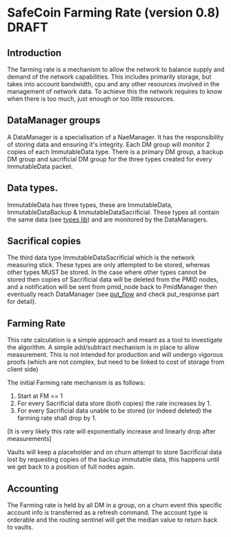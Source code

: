 # SafeCoin Farming Rate (version 0.8) DRAFT

## Introduction

The farming rate is a mechanism to allow the network to balance supply and demand of the network capabilities. This includes primarily storage, but takes into account bandwidth, cpu and any other resources involved in the management of network data. To achieve this the network requires to know when there is too much, just enough or too little resources.

## DataManager groups

A DataManager is a specialisation of a NaeManager. It has the responsibility of storing data and ensuring it's integrity. Each DM group will monitor 2 copies of each ImmutableData type. There is a primary DM group, a backup DM group and sacrificial DM group for the three types created for every ImmutableData packet.

## Data types.

ImmutableData has three types, these are ImmutableData, ImmutableDataBackup & ImmutableDataSacrificial. These types all contain the same data (see [types lib](https://github.com/maidsafe/maidsafe_types)) and are monitored by the DataManagers.

## Sacrifical copies

The third data type ImmutableDataSacrificial which is the network measuring stick. These types are only attempted to be stored, whereas other types MUST be stored. In the case where other types cannot be stored then copies of Sacrificial data will be deleted from the PMID nodes, and a notification will be sent from pmid_node back to PmidManager then eventually reach DataManager (see [put_flow](https://github.com/maidsafe/safe_vault/blob/master/docs/put_flow.md) and check put_response part for detail).

## Farming Rate
This rate calculation is a simple approach and meant as a tool to investigate the algorithm. A simple add/subtract mechanism is in place to allow measurement. This is not intended for production and will undergo vigorous proofs (which are not complex, but need to be linked to cost of storage from client side)

The initial Farming rate mechanism is as follows:

1. Start at FM == 1
2. For every Sacrificial data store (both copies) the rate increases by 1.
3. For every Sacrificial data unable to be stored (or indeed deleted) the farming rate shall drop by 1.

[It is very likely this rate will exponentially increase and linearly drop after measurements]

Vaults will keep a placeholder and on churn attempt to store Sacrificial data lost by requesting copies of the backup immutable data, this happens until we get back to a position of full nodes again.

## Accounting

The Farming rate is held by all DM in a group, on a churn event this specific account info is transferred as a refresh command. The account type is orderable and the routing sentinel will get the median value to return back to vaults.
